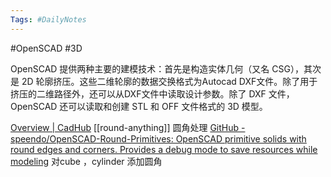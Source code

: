 ```yaml
---
Tags: #DailyNotes 
---
```






#OpenSCAD #3D

OpenSCAD 提供两种主要的建模技术：首先是构造实体几何（又名 CSG），其次是 2D 轮廓挤压。这些二维轮廓的数据交换格式为Autocad DXF文件。除了用于挤压的二维路径外，还可以从DXF文件中读取设计参数。除了 DXF 文件，OpenSCAD 还可以读取和创建 STL 和 OFF 文件格式的 3D 模型。

[Overview \| CadHub](https://learn.cadhub.xyz/docs/round-anything/overview/) [[round-anything]]  圆角处理
[GitHub - speendo/OpenSCAD-Round-Primitives: OpenSCAD primitive solids with round edges and corners. Provides a debug mode to save resources while modeling](https://github.com/speendo/OpenSCAD-Round-Primitives/tree/master) 对cube ，cylinder 添加圆角
